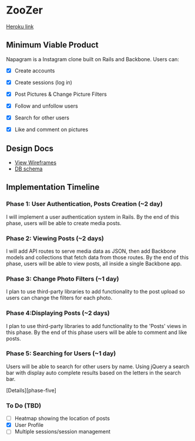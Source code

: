 # ZooZer

[Heroku link][heroku]

[heroku]: http://napagram.herokuapp.com


## Minimum Viable Product
Napagram is a Instagram clone built on Rails and Backbone. Users can:

- [X] Create accounts
- [X] Create sessions (log in)
- [X] Post Pictures & Change Picture Filters
- [X] Follow and unfollow users
- [X] Search for other users
- [X] Like and comment on pictures


## Design Docs
* [View Wireframes][views]
* [DB schema][schema]

[views]: ./docs/views.md
[schema]: ./docs/schema.md

## Implementation Timeline

### Phase 1: User Authentication, Posts Creation (~2 day)
I will implement a user authentication system in Rails. By the end of this phase, users will be able to create media posts.


### Phase 2: Viewing Posts (~2 days)
I will add API routes to serve media data as JSON, then add Backbone
models and collections that fetch data from those routes. By the end of this
phase, users will be able to view posts, all
inside a single Backbone app.


### Phase 3: Change Photo Filters (~1 day)
I plan to use third-party libraries to add functionality to the post upload so users can change the filters for each photo.


### Phase 4:Displaying Posts (~2 days)
I plan to use third-party libraries to add functionality to the 'Posts' views in this phase. By the end of this phase users will be able to comment and like posts.


### Phase 5: Searching for Users (~1 day)
Users will be able to search for other users by name. Using jQuery a search bar with display auto complete results based on the letters in the search bar.

[Details][phase-five]

### To Do (TBD)
- [ ] Heatmap showing the location of posts
- [X] User Profile
- [ ] Multiple sessions/session management
